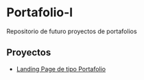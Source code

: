 # Portafolio-l

Repositorio de futuro proyectos de portafolios

## Proyectos

- [Landing Page de tipo Portafolio](https://Leonardo-Negrete.github.io/Portafolios/portafolio-l)